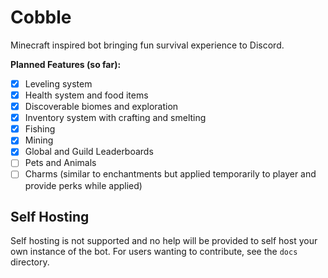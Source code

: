 # Cobble
Minecraft inspired bot bringing fun survival experience to Discord.

**Planned Features (so far):**
- [x] Leveling system
- [x] Health system and food items
- [x] Discoverable biomes and exploration
- [x] Inventory system with crafting and smelting
- [x] Fishing
- [x] Mining
- [x] Global and Guild Leaderboards
- [ ] Pets and Animals
- [ ] Charms (similar to enchantments but applied temporarily to player and provide perks while applied)

## Self Hosting
Self hosting is not supported and no help will be provided to self host your own instance of
the bot. For users wanting to contribute, see the `docs` directory.
